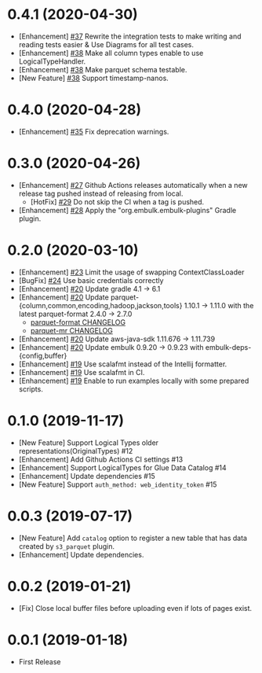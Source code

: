 0.4.1 (2020-04-30)
==================

* [Enhancement] [#37](https://github.com/civitaspo/embulk-output-s3_parquet/pull/37) Rewrite the integration tests to make writing and reading tests easier & Use Diagrams for all test cases.
* [Enhancement] [#38](https://github.com/civitaspo/embulk-output-s3_parquet/pull/38) Make all column types enable to use LogicalTypeHandler.
* [Enhancement] [#38](https://github.com/civitaspo/embulk-output-s3_parquet/pull/38) Make parquet schema testable.
* [New Feature] [#38](https://github.com/civitaspo/embulk-output-s3_parquet/pull/38) Support timestamp-nanos.

0.4.0 (2020-04-28)
==================

* [Enhancement] [#35](https://github.com/civitaspo/embulk-output-s3_parquet/pull/35) Fix deprecation warnings.


0.3.0 (2020-04-26)
==================

* [Enhancement] [#27](https://github.com/civitaspo/embulk-output-s3_parquet/pull/27) Github Actions releases automatically when a new release tag pushed instead of releasing from local.
  * [HotFix] [#29](https://github.com/civitaspo/embulk-output-s3_parquet/pull/29) Do not skip the CI when a tag is pushed.
* [Enhancement] [#28](https://github.com/civitaspo/embulk-output-s3_parquet/pull/28) Apply the "org.embulk.embulk-plugins" Gradle plugin.

0.2.0 (2020-03-10)
==================

* [Enhancement] [#23](https://github.com/civitaspo/embulk-output-s3_parquet/pull/23) Limit the usage of swapping ContextClassLoader
* [BugFix] [#24](https://github.com/civitaspo/embulk-output-s3_parquet/pull/24) Use basic credentials correctly
* [Enhancement] [#20](https://github.com/civitaspo/embulk-output-s3_parquet/pull/20) Update gradle 4.1 -> 6.1
* [Enhancement] [#20](https://github.com/civitaspo/embulk-output-s3_parquet/pull/20) Update parquet-{column,common,encoding,hadoop,jackson,tools} 1.10.1 -> 1.11.0 with the latest parquet-format 2.4.0 -> 2.7.0
    * [parquet-format CHANGELOG](https://github.com/apache/parquet-format/blob/master/CHANGES.md)
    * [parquet-mr CHANGELOG](https://github.com/apache/parquet-mr/blob/apache-parquet-1.11.0/CHANGES.md#version-1110)
* [Enhancement] [#20](https://github.com/civitaspo/embulk-output-s3_parquet/pull/20) Update aws-java-sdk 1.11.676 -> 1.11.739
* [Enhancement] [#20](https://github.com/civitaspo/embulk-output-s3_parquet/pull/20) Update embulk 0.9.20 -> 0.9.23 with embulk-deps-{config,buffer}
* [Enhancement] [#19](https://github.com/civitaspo/embulk-output-s3_parquet/pull/19) Use scalafmt instead of the Intellij formatter.
* [Enhancement] [#19](https://github.com/civitaspo/embulk-output-s3_parquet/pull/19) Use scalafmt in CI.
* [Enhancement] [#19](https://github.com/civitaspo/embulk-output-s3_parquet/pull/19) Enable to run examples locally with some prepared scripts.

0.1.0 (2019-11-17)
==================

* [New Feature] Support Logical Types older representations(OriginalTypes) #12 
* [Enhancement] Add Github Actions CI settings #13 
* [Enhancement] Support LogicalTypes for Glue Data Catalog #14 
* [Enhancement] Update dependencies #15
* [New Feature] Support `auth_method: web_identity_token` #15 

0.0.3 (2019-07-17)
==================

* [New Feature] Add `catalog` option to register a new table that has data created by `s3_parquet` plugin.
* [Enhancement] Update dependencies.

0.0.2 (2019-01-21)
==================

* [Fix] Close local buffer files before uploading even if lots of pages exist.

0.0.1 (2019-01-18)
==================

* First Release
